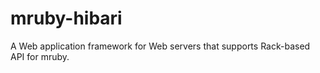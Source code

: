 # mruby-hibari

A Web application framework for Web servers that supports Rack-based API for mruby.
